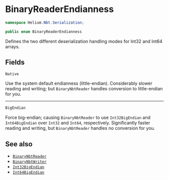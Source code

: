 # BinaryReaderEndianness

~~~cs
namespace Helium.Nbt.Serialization;

public enum BinaryReaderEndianness
~~~

Defines the two different deserialization handling modes for Int32 and Int64 arrays.

## Fields

~~~cs
Native
~~~

Use the system default endianness (little-endian). Considerably slower reading and writing; but `BinaryNbtReader` handles conversion to little-endian for you.

---

~~~cs
BigEndian
~~~

Force big-endian; causing `BinaryNbtReader` to use `Int32BigEndian` and `Int64BigEndian` over `Int32` and `Int64`, respectively. Significantly faster reading and writing, but `BinaryNbtReader` handles no conversion for you.

## See also

- [`BinaryNbtReader`](./binarynbtreader)
- [`BinaryNbtWriter`](./binarynbtwriter)
- [`Int32BigEndian`](./int32bigendian)
- [`Int64BigEndian`](./int64bigendian)